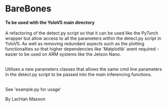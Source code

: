 # BareBones 

**To be used with the YoloV5 main directory** <br/><br/>
A refactoring of the detect.py script so that it can be used like the PyTorch wrapper but allow access to all the parameters within the detect.py script in YoloV5. As well as removing redundant aspects such as the plotting functionalties so that higher dependencies like 'Matplotlib' arent required - easier to be used on ARM systems like the Jetson Nano. <br/><br/>

Utilises a new parameters classes that allows the same cmd line parameters in the detect.py script to be passed into the main inferencing functions. <br/><br/>

See 'example.py for usage'<br/>

By Lachlan Masson <br/>
